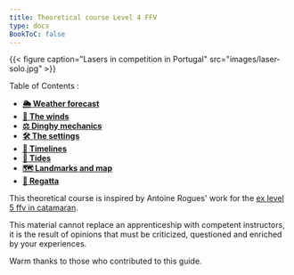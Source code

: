 ```yaml
---
title: Theoretical course Level 4 FFV
type: docs
BookToC: false
---
```


{{< figure caption="Lasers in competition in Portugal" src="images/laser-solo.jpg" >}}

Table of Contents :

- [**🌦 Weather forecast**]({{<relref"/docs/meteorology">}})
- [**💨 The winds**]({{<relref"/docs/winds">}})
- [**⚖️ Dinghy mechanics**]({{<relref"/docs/dinghy_mecanic">}})
- [**🛠 The settings**]({{<relref"/docs/settings">}})
- [**🔂 Timelines**]({{<relref"/docs/chronologies">}})
- [**🌊 Tides**]({{<relref"/docs/tides">}})
- [**🗺 Landmarks and map**]({{<relref"/docs/buoyage_system_and_map">}})
- [**🏁 Regatta**]({{<relref"/docs/regatta">}})

This theoretical course is inspired by Antoine Rogues' work for the [ex level 5 ffv in catamaran](http://glenans.arogues.org/niveau5.pdf).

This material cannot replace an apprenticeship with competent instructors, it is the result of opinions that must be criticized, questioned and enriched by your experiences.

Warm thanks to those who contributed to this guide.